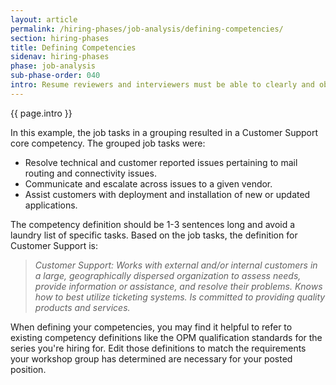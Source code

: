 ```yaml
---
layout: article
permalink: /hiring-phases/job-analysis/defining-competencies/
section: hiring-phases
title: Defining Competencies
sidenav: hiring-phases
phase: job-analysis
sub-phase-order: 040
intro: Resume reviewers and interviewers must be able to clearly and objectively evaluate an applicant against competencies that you've defined before assessments begin. To define your competencies, document what it looks like when an applicant has that skill. You'll list these definitions in the job announcement as required qualifications.
---
```


<p class="usa-intro">
  {{ page.intro }}
</p>

In this example, the job tasks in a grouping resulted in a Customer Support core competency. The grouped job tasks were:

- Resolve technical and customer reported issues pertaining to mail routing and connectivity issues.
- Communicate and escalate across issues to a given vendor.
- Assist customers with deployment and installation of new or updated applications.

The competency definition should be 1-3 sentences long and avoid a laundry list of specific tasks. Based on the job tasks, the definition for Customer Support is:

> *Customer Support: Works with external and/or internal customers in a large, geographically dispersed organization to assess needs, provide information or assistance, and resolve their problems. Knows how to best utilize ticketing systems. Is committed to providing quality products and services.*

When defining your competencies, you may find it helpful to refer to existing competency definitions like the OPM qualification standards for the series you're hiring for. Edit those definitions to match the requirements your workshop group has determined are necessary for your posted position.
